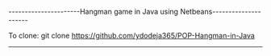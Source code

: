 ----------------------Hangman game in Java using Netbeans---------------------

To clone:
git clone https://github.com/ydodeja365/POP-Hangman-in-Java

------------------------------------------------------------------------------
